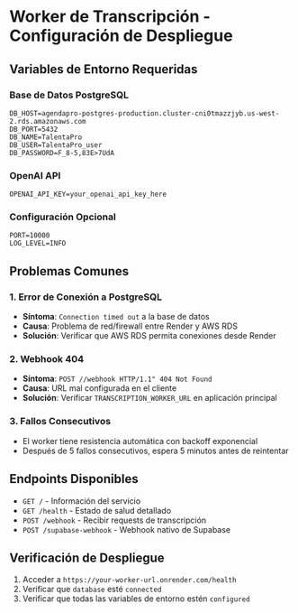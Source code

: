 # Worker de Transcripción - Configuración de Despliegue

## Variables de Entorno Requeridas

### Base de Datos PostgreSQL
```
DB_HOST=agendapro-postgres-production.cluster-cni0tmazzjyb.us-west-2.rds.amazonaws.com
DB_PORT=5432
DB_NAME=TalentaPro
DB_USER=TalentaPro_user
DB_PASSWORD=F_8-5,83E>7UdA
```

### OpenAI API
```
OPENAI_API_KEY=your_openai_api_key_here
```

### Configuración Opcional
```
PORT=10000
LOG_LEVEL=INFO
```

## Problemas Comunes

### 1. Error de Conexión a PostgreSQL
- **Síntoma**: `Connection timed out` a la base de datos
- **Causa**: Problema de red/firewall entre Render y AWS RDS
- **Solución**: Verificar que AWS RDS permita conexiones desde Render

### 2. Webhook 404
- **Síntoma**: `POST //webhook HTTP/1.1" 404 Not Found`
- **Causa**: URL mal configurada en el cliente
- **Solución**: Verificar `TRANSCRIPTION_WORKER_URL` en aplicación principal

### 3. Fallos Consecutivos
- El worker tiene resistencia automática con backoff exponencial
- Después de 5 fallos consecutivos, espera 5 minutos antes de reintentar

## Endpoints Disponibles

- `GET /` - Información del servicio
- `GET /health` - Estado de salud detallado
- `POST /webhook` - Recibir requests de transcripción
- `POST /supabase-webhook` - Webhook nativo de Supabase

## Verificación de Despliegue

1. Acceder a `https://your-worker-url.onrender.com/health`
2. Verificar que `database` esté `connected`
3. Verificar que todas las variables de entorno estén `configured`